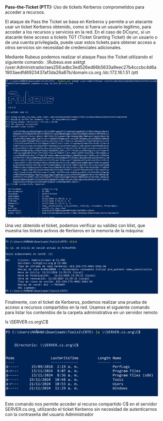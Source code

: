 **Pass-the-Ticket (PTT):** Uso de tickets Kerberos comprometidos para acceder a recursos.

El ataque de Pass the Ticket se basa en Kerberos y permite a un atacante usar un ticket
Kerberos obtenido, como si fuera un usuario legítimo, para acceder a los recursos y
servicios en la red. En el caso de DCsync, si un atacante tiene acceso a tickets TGT
(Ticket Granting Ticket) de un usuario o de una cuenta privilegiada, puede usar estos
tickets para obtener acceso a otros servicios sin necesidad de credenciales adicionales.

Mediante Rubeus podemos realizar el ataque Pass the Ticket utilizando el siguiente comando:
.\Rubeus.exe asktgt /user:Administrador/aes256:adbc3ed526ed66b5633a9eec27b4cccbc4d6a1903aedfd6923437af3da26a87b/domain:cs.org /dc:172.16.1.51 /ptt

![alt text](https://github.com/Karovil/Active-Directory/blob/Andr%C3%A9s-Arbel%C3%A1ez/ptt1.png)

Una vez obtenido el ticket, podemos verificar su validez con klist, que muestra los
tickets activos de Kerberos en la memoria de la máquina:

![alt text](https://github.com/Karovil/Active-Directory/blob/Andr%C3%A9s-Arbel%C3%A1ez/ptt2.png)

Finalmente, con el ticket de Kerberos, podemos realizar una prueba de acceso a
recursos compartidos en la red. Usamos el siguiente comando para listar los contenidos
de la carpeta administrativa en un servidor remoto

ls \\SERVER.cs.org\C$

![alt text](https://github.com/Karovil/Active-Directory/blob/Andr%C3%A9s-Arbel%C3%A1ez/ptt3.png)

Este comando nos permite acceder al recurso compartido C$ en el servidor
SERVER.cs.org, utilizando el ticket Kerberos sin necesidad de autenticarnos con la
contraseña del usuario Administrador
